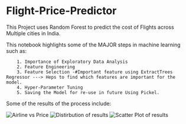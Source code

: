 # Flight-Price-Predictor
This Project uses Random Forest to predict the cost of Flights across  Multiple cities in India. 

This notebook highlights some of the MAJOR steps in machine learning such as:

        1. Importance of Exploratory Data Analysis
        2. Feature Engineering
        3. Feature Selection -#Important feature using ExtractTrees Regressor ---> Heps to find which features are important for the model.
        4. Hyper-Parameter Tuning
        5. Saving the Model for re-use in future Using Pickel.
        
 Some of the results of the process include: 
 
![Airline vs Price](https://user-images.githubusercontent.com/61507583/210140994-3a134b8d-82d2-4ae9-928f-51979b320a8c.png)
![Distirbution of results](https://user-images.githubusercontent.com/61507583/210140999-7961a4c1-25ca-460d-8daf-f9680561a575.png)
![Scatter Plot of results](https://user-images.githubusercontent.com/61507583/210141005-2556e49e-9c93-4dcc-8e07-9fa8bf1c0574.png)
